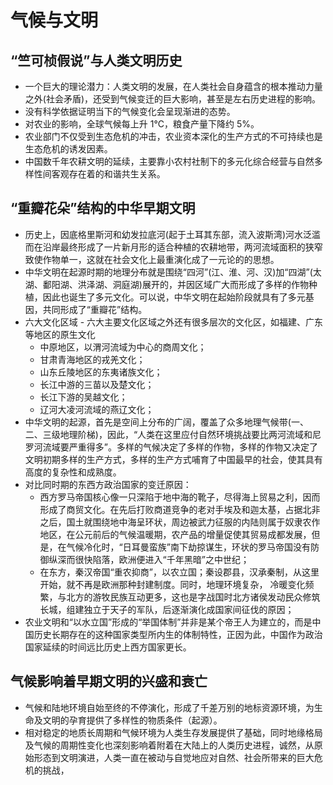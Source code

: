 # 气候与文明

## “竺可桢假说”与人类文明历史
* 一个巨大的理论潜力：人类文明的发展，在人类社会自身蕴含的根本推动力量之外(社会矛盾)，还受到气候变迁的巨大影响，甚至是左右历史进程的影响。
* 没有科学依据证明当下的气候变化会呈现渐进的态势。
* 对农业的影响，全球气候每上升 1°C，粮食产量下降约 5%。
* 农业部门不仅受到生态危机的冲击，农业资本深化的生产方式的不可持续也是生态危机的诱发因素。
* 中国数千年农耕文明的延续，主要靠小农村社制下的多元化综合经营与自然多样性间客观存在着的和谐共生关系。

## “重瓣花朵”结构的中华早期文明
* 历史上，因底格里斯河和幼发拉底河(起于土耳其东部，流入波斯湾)河水泛滥而在沿岸最终形成了一片新月形的适合种植的农耕地带，两河流域面积的狭窄致使作物单一，这就在社会文化上最重演化成了一元论的的思想。
* 中华文明在起源时期的地理分布就是围绕“四河”(江、淮、河、汉)加“四湖”(太湖、鄱阳湖、洪泽湖、洞庭湖)展开的，并因区域广大而形成了多样的作物种植，因此也诞生了多元文化。可以说，中华文明在起始阶段就具有了多元基因，共同形成了“重瓣花”结构。
* 六大文化区域 - 六大主要文化区域之外还有很多层次的文化区，如福建、广东等地区的原生文化
    * 中原地区，以渭河流域为中心的商周文化；
    * 甘肃青海地区的戎羌文化；
    * 山东丘陵地区的东夷诸族文化；
    * 长江中游的三苗以及楚文化；
    * 长江下游的吴越文化；
    * 辽河大凌河流域的燕辽文化；
* 中华文明的起源，首先是空间上分布的广阔，覆盖了众多地理气候带(一、二、三级地理阶梯)，因此，“人类在这里应付自然环境挑战要比两河流域和尼罗河流域要严重得多”。多样的气候决定了多样的作物，多样的作物又决定了文明初期多样的生产方式，多样的生产方式哺育了中国最早的社会，使其具有高度的复杂性和成熟度。
* 对比同时期的东西方政治国家的变迁原因：
    * 西方罗马帝国核心像一只深陷于地中海的靴子，尽得海上贸易之利，因而形成了商贸文化。在先后打败商道竞争的老对手埃及和迦太基，占据北非之后，国土就围绕地中海呈环状，周边被武力征服的内陆则属于奴隶农作地区，在公元前后的气候温暖期，农产品的增量促使其贸易成都发展，但是，在气候冷化时，“日耳曼蛮族”南下劫掠谋生，环状的罗马帝国没有防御纵深而很快陷落，欧洲便进入“千年黑暗”之中世纪；
    * 在东方，秦汉帝国“重农抑商”，以农立国；秦设郡县，汉承秦制，从这里开始，就不再是欧洲那种封建制度。同时，地理环境复杂， 冷暖变化频繁，与北方的游牧民族互动更多，这也是字战国时北方诸侯发动民众修筑长城，组建独立于天子的军队，后逐渐演化成国家间征伐的原因；
* 农业文明和“以水立国”形成的“举国体制”并非是某个帝王人为建立的，而是中国历史长期存在的这种国家类型所内生的体制特性，正因为此，中国作为政治国家延续的时间远比历史上西方国家更长。

## 气候影响着早期文明的兴盛和衰亡
* 气候和陆地环境自始至终的不停演化，形成了千差万别的地标资源环境，为生命及文明的孕育提供了多样性的物质条件（起源）。
* 相对稳定的地质长周期和气候环境为人类生存发展提供了基础，同时地缘格局及气候的周期性变化也深刻影响着附着在大陆上的人类历史进程，诚然，从原始形态到文明演进，人类一直在被动与自觉地应对自然、社会所带来的巨大危机的挑战，
